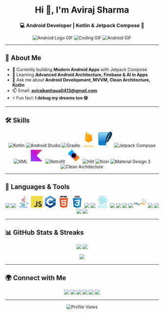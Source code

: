 <h1 align="center">Hi 👋, I'm Aviraj Sharma</h1>
<h3 align="center">💻 Android Developer | Kotlin & Jetpack Compose 🚀</h3>

<!-- Animated Banner -->
<p align="center">
  <img src=https://developer.android.com/static/images/shared/pointing-1.gif" alt="Android Logo GIF" width="300" />
  <img src="https://user-images.githubusercontent.com/74038190/212749171-b84692a8-2b04-4e3b-93ca-ac14705da224.gif" alt="Coding GIF" width="300" />
  <img src="https://developer.android.com/static/images/community/glow-droid.gif" alt="Android GIF" width="300" />
</p>

---

## 🌟 About Me
- 🔭 Currently building **Modern Android Apps** with Jetpack Compose  
- 🌱 Learning **Advanced Android Architecture, Firebase & AI in Apps**  
- 💬 Ask me about **Android Development, MVVM, Clean Architecture, Kotlin**  
- 📫 Email: **avirajkanhaua0413@gmail.com**  
- ⚡ Fun fact: **I debug my dreams too 😄**  

---
  
## 🛠 Skills
<p align="center">
  <img src="https://skillicons.dev/icons?i=kotlin" height="50" alt="Kotlin" />
  <img src="https://skillicons.dev/icons?i=androidstudio" height="50" alt="Android Studio" />
  <img src="https://skillicons.dev/icons?i=gradle" height="50" alt="Gradle" />
  <img src="https://raw.githubusercontent.com/devicons/devicon/master/icons/firebase/firebase-plain-wordmark.svg" height="50" alt="Firebase" />
  <img src="https://raw.githubusercontent.com/devicons/devicon/master/icons/sqlite/sqlite-original.svg" height="50" alt="SQLite" />
  <img src="https://logo.svgcdn.com/d/jetpackcompose-original-8x.png" height="50" alt="Jetpack Compose" />
  <img src="https://www.svgrepo.com/show/31053/xml.svg" height="50" alt="XML" />
  <img src="https://raw.githubusercontent.com/devicons/devicon/master/icons/kotlin/kotlin-original.svg" height="50" alt="Coroutines" />
  <img src="https://miro.medium.com/v2/resize:fit:1100/format:webp/1*CIsDiaiaq7Nc3FEoVKOT9g.jpeg" height="50" alt="Retrofit" />
  <img src="https://raw.githubusercontent.com/devicons/devicon/master/icons/ktor/ktor-original.svg" height="50" alt="Ktor" />
  <img src="https://miro.medium.com/v2/resize:fit:1100/format:webp/1*DiuL6RSGVIdsc1v91BiCMw.png" height="50" alt="Hilt" />
  <img src="https://insert-koin.io/img/koin_new_logo.png" height="50" alt="Koin" />
  <img src="https://upload.wikimedia.org/wikipedia/commons/thumb/c/c7/Google_Material_Design_Logo.svg/768px-Google_Material_Design_Logo.svg.png" height="50" alt="Material Design 3" />
  <img src="https://miro.medium.com/v2/resize:fit:1100/format:webp/1*CivXYnP52WqNlpoId3zFDA.png" height="50" alt="Clean Architecture" />
</p>

---

## 🧰 Languages & Tools  
<p align="center">
  <img src="https://developer.android.com/static/images/brand/android-head_3D.png" height="40" />
  <img src="https://www.vectorlogo.zone/logos/kotlinlang/kotlinlang-icon.svg" height="40" />
  <img src="https://raw.githubusercontent.com/devicons/devicon/master/icons/java/java-original.svg" height="40" />
  <img src="https://raw.githubusercontent.com/devicons/devicon/master/icons/javascript/javascript-original.svg" height="40" />
  <img src="https://raw.githubusercontent.com/devicons/devicon/master/icons/cplusplus/cplusplus-original.svg" height="40" />
  <img src="https://raw.githubusercontent.com/devicons/devicon/master/icons/html5/html5-original-wordmark.svg" height="40" />
  <img src="https://raw.githubusercontent.com/devicons/devicon/master/icons/css3/css3-original-wordmark.svg" height="40" />
  <img src="https://upload.wikimedia.org/wikipedia/commons/thumb/b/b2/Bootstrap_logo.svg/2560px-Bootstrap_logo.svg.png" height="40" />
  <img src="https://encrypted-tbn0.gstatic.com/images?q=tbn:ANd9GcTeKPw4CK4jcH7udsFHZdiB3iIOuI3fUCsxUZosXy4Y1yd25NA-dzCBPrSDIhg1BwObl3w&usqp=CAU" height="40" />
  <img src="https://raw.githubusercontent.com/devicons/devicon/master/icons/react/react-original-wordmark.svg" height="40" />
  <img src="https://www.vectorlogo.zone/logos/figma/figma-icon.svg" height="40" />
   <img src="https://res.cloudinary.com/topaitools/image/upload/v1/logos/gedm9vriipr8uvdthygg?_a=BAMClqTE0/m/1000x593/filters:format(jpg)" height="40" />
  <img src="https://www.vectorlogo.zone/logos/firebase/firebase-icon.svg" height="40" />
  <img src="https://www.vectorlogo.zone/logos/git-scm/git-scm-icon.svg" height="40" />
  <img src="https://raw.githubusercontent.com/devicons/devicon/master/icons/mysql/mysql-original-wordmark.svg" height="40" />
  <img src="https://www.vectorlogo.zone/logos/getpostman/getpostman-icon.svg" height="40" />
  <img src="https://github.githubassets.com/assets/GitHub-Mark-ea2971cee799.png" height="40" />
  <img src="https://upload.wikimedia.org/wikipedia/commons/thumb/9/9c/IntelliJ_IDEA_Icon.svg/2048px-IntelliJ_IDEA_Icon.svg.png" height="40" />
  <img src="https://upload.wikimedia.org/wikipedia/commons/thumb/9/9a/Visual_Studio_Code_1.35_icon.svg/2048px-Visual_Studio_Code_1.35_icon.svg.png" height="40" />
  
  
</p>

---

## 📊 GitHub Stats & Streaks  
<p align="center">
  <img src="https://github-readme-stats.vercel.app/api?username=aviirajsharma&show_icons=true&theme=tokyonight" height="170" />
  <img src="https://github-readme-streak-stats.herokuapp.com/?user=aviirajsharma&theme=tokyonight" height="170" />
</p>

<p align="center">
  <img src="https://github-readme-stats.vercel.app/api/top-langs/?username=aviirajsharma&layout=compact&theme=tokyonight" height="150" />
</p>

---

## 🌍 Connect with Me  
<p align="center">
  <a href="https://dev.to/aviirajsharma" target="blank"><img src="https://raw.githubusercontent.com/rahuldkjain/github-profile-readme-generator/master/src/images/icons/Social/devto.svg" height="40" /></a>
  <a href="https://x.com/aviiraj_sharma" target="blank"><img src="https://img.freepik.com/free-vector/new-2023-twitter-logo-x-icon-design_1017-45418.jpg?w=360" height="40" /></a>
  <a href="https://linkedin.com/in/avirajsharma" target="blank"><img src="https://raw.githubusercontent.com/rahuldkjain/github-profile-readme-generator/master/src/images/icons/Social/linked-in-alt.svg" height="40" /></a>
  <a href="https://medium.com/@aviirajsharma" target="blank"><img src="https://encrypted-tbn0.gstatic.com/images?q=tbn:ANd9GcQn8lWIctmtcu0NSfJjglfEPLvqMM0_he90_qpZcE6ejQzaa9mlydS3ZR5_dxaYATuOTNY&usqp=CAU" height="40" /></a>
  <a href="https://www.leetcode.com/aviraj_sharma" target="blank"><img src="https://raw.githubusercontent.com/rahuldkjain/github-profile-readme-generator/master/src/images/icons/Social/leet-code.svg" height="40" /></a>
  <a href="mailto:avirajkanhaua0413@gmail.com"><img src="https://blog.gimm.io/wp-content/uploads/2022/11/gmail-logo.png" width="45" /></a>
</p>

---

<p align="center"> 
  <img src="https://komarev.com/ghpvc/?username=aviirajsharma&label=Profile%20views&color=0e75b6&style=flat" alt="Profile Views" /> 
</p>
